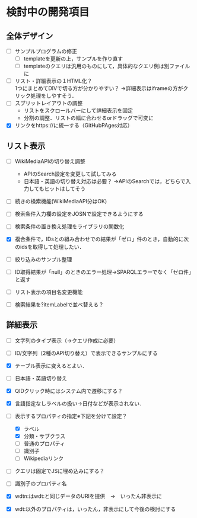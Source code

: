 # 検討中の開発項目
## 全体デザイン  
+ [ ] サンプルプログラムの修正
  + [ ] templateを更新の上，サンプルを作り直す
  + [ ] templateのクエリは汎用のものにして，具体的なクエリ例は別ファイルに
+ [ ] リスト・詳細表示の１HTML化？  
    1つにまとめてDIVで切る方が分かりやすい？ 
    →詳細表示はiframeの方がクリック処理をしやすそう． 
+ [ ] スプリットレイアウトの調整   
  + リストをスクロールバーにして詳細表示を固定  
  + 分割の調整．リストの幅に合わせるorドラッグで可変に    
+ [X] リンクをhttps://に統一する（GitHubPAges対応）
  
## リスト表示  
+ [ ] WikiMediaAPIの切り替え調整 
  + APIのSearch設定を変更して試してみる
  + 日本語・英語の切り替え対応は必要？
   →APIのSearchでは，どちらで入力してもヒットはしてそう
+ [ ] 続きの検索機能(WikiMediaAPI分はOK)
+ [ ] 検索条件入力欄の設定をJOSNで設定できるようにする
+ [ ] 検索条件の置き換え処理をライブラリの関数化
+ [X] 複合条件で，IDsとの組み合わせでの結果が「ゼロ」件のとき，自動的に次のidsを取得して処理したい．
+ [ ] 絞り込みのサンプル整理  
+ [ ] ID取得結果が「null」のときのエラー処理→SPARQLエラーでなく「ゼロ件」と返す
+ [ ] リスト表示の項目名変更機能
+ [ ] 検索結果を?itemLabelで並べ替える？


## 詳細表示
+ [ ] 文字列のタイプ表示（→クエリ作成に必要）
+ [ ] ID/文字列（2種のAPI切り替え）で表示できるサンプルにする
+ [X] テーブル表示に変えるとよい．
+ [ ] 日本語・英語切り替え  
+ [X] QIDクリック時にはシステム内で遷移にする？
+ [X] 言語指定なしラベルの扱い→日付などが表示されない．
+ [ ] 表示するプロパティの指定※下記を分けて設定？
  + [X] ラベル
  + [X] 分類・サブクラス
  + [ ] 普通のプロパティ
  + [ ] 識別子
  + [ ] Wikipediaリンク
+ [ ] クエリは固定でJSに埋め込みにする？ 
+ [ ] 識別子のプロパティ名
+ [X] wdtn:はwdt:と同じデータのURIを提供　→　いったん非表示に
+ [X] wdt:以外のプロパティは，いったん，非表示にして今後の検討にする


